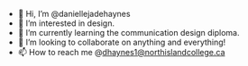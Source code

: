 - 👋 Hi, I’m @daniellejadehaynes
- 👀 I’m interested in design.
- 🌱 I’m currently learning the communication design diploma.
- 💞️ I’m looking to collaborate on anything and everything!
- 📫 How to reach me @dhaynes1@northislandcollege.ca

<!---
daniellejadehaynes/daniellejadehaynes is a ✨ special ✨ repository because its `README.md` (this file) appears on your GitHub profile.
You can click the Preview link to take a look at your changes.
--->
